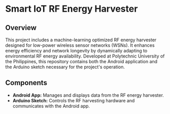 # Smart IoT RF Energy Harvester

## Overview
This project includes a machine-learning optimized RF energy harvester designed for low-power wireless sensor networks (WSNs). It enhances energy efficiency and network longevity by dynamically adapting to environmental RF energy availability. Developed at Polytechnic University of the Philippines, this repository contains both the Android application and the Arduino sketch necessary for the project's operation.

## Components
- **Android App:** Manages and displays data from the RF energy harvester.
- **Arduino Sketch:** Controls the RF harvesting hardware and communicates with the Android app.